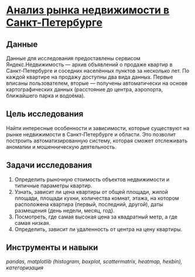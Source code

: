 # [Анализ рынка недвижимости в Санкт-Петербурге](https://github.com/polina-mokretsova/portfolio/blob/main/realty_sales_analysis/realty_sales_analysis.ipynb)
## Данные 
Данные для исследования предоставлены сервисом Яндекс.Недвижимость — архив объявлений о продаже квартир в Санкт-Петербурге и соседних населённых пунктов за несколько лет. По каждой квартире на продажу доступны два вида данных. Первые вписаны пользователем, вторые — получены автоматически на основе картографических данных (расстояние до центра, аэропорта, ближайшего парка и водоёма).

## Цель исследования
Найти интересные особенности и зависимости, которые существуют на рынке недвижимости в Санкт-Петербурге и области. Это позволит построить автоматизированную систему, которая сможет отслеживать аномалии и мошенническую деятельность.

## Задачи исследования
1. Определить рыночную стоимость объектов недвижимости и типичные параметры квартир. 
2. Узнать, зависит ли цена квартиры от общей площади, жилой площади, площади кухни, количества комнат, этажа, на котором расположена квартира (первый, последний, другой), даты размещения (день недели, месяц, год). 
3. Посмотреть, где самая высокая цена за квадратный метр, а где самая низкая.
4. Определить, зависит ли удаленность от центра на цену квартиры.

## Инструменты и навыки
*pandas, matplotlib (histogram, boxplot, scattermatrix, heatmap, hexbin), категоризация*
